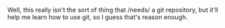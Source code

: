 Well, this really isn't the sort of thing that /needs/ a git repository, 
but it'll help me learn how to use git, so I guess that's reason enough.